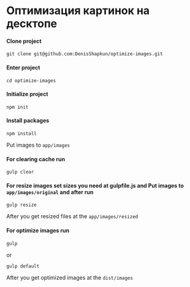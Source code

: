 # Оптимизация картинок на десктопе

#### Clone project
`git clone git@github.com:DenisShapkun/optimize-images.git`

#### Enter project
`cd optimize-images`

#### Initialize project
`npm init`

#### Install packages
`npm install`

Put images to `app/images`

#### For clearing cache run

`gulp clear`

#### For resize images set sizes you need at **gulpfile.js** and Put images to `app/images/original` and after run

`gulp resize`

After you get resized files at the `app/images/resized`

#### For optimize images run 

`gulp`

or

`gulp default`

After you get optimized images at the `dist/images`